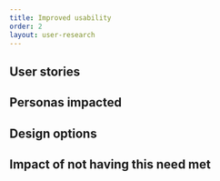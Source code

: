 ```yaml
---
title: Improved usability
order: 2
layout: user-research
---
```

## User stories

## Personas impacted

## Design options

## Impact of not having this need met